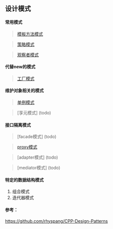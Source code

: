 ## 设计模式

#### 常用模式
>[模板方法模式](./design_pattern/note/0模板模式.md)

>[策略模式](./design_pattern/note/1策略模式.md)

>[观察者模式](./design_pattern/note/2观察者模式.md)

#### 代替new的模式

>[工厂模式](./design_pattern/note/3工厂模式.md)

#### 维护对象相关的模式

>[单例模式](./design_pattern/note/4单例模式.md)

>[享元模式] (todo)

#### 接口隔离模式

>[facade模式] (todo)

>[proxy模式](./design_pattern/note/6代理模式.md)

>[adapter模式] (todo)

>[mediator模式] (todo)

#### 特定的数据结构模式
1. 组合模式
2. 迭代器模式

#### 参考：

https://github.com/rhyspang/CPP-Design-Patterns